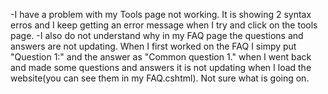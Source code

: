 -I have a problem with my Tools page not working.  It is showing 2 syntax erros and I keep getting an error message when I try and click on the tools page.
-I also do not understand why in my FAQ page the questions and answers are not updating.  When I first worked on the FAQ I simpy put "Question 1:" and the answer as "Common question 1." when I went back and made some questions and answers it is not updating when I load the website(you can see them in my FAQ.cshtml).  Not sure what is going on.
